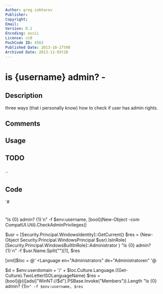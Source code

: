 ```yaml
---
Author: greg zakharov
Publisher: 
Copyright: 
Email: 
Version: 0.1
Encoding: ascii
License: cc0
PoshCode ID: 4563
Published Date: 2013-10-27t08
Archived Date: 2013-11-03t20
---
```


# is {username} admin? - 

## Description

three ways (that i personally know) how to check if user has admin rights.

## Comments



## Usage



## TODO



## 

``

## Code

`#
 #
 "Is {0} admin? {1}`n" -f $env:username, [bool](New-Object -com CompatUI.Util).CheckAdminPrivileges()
 
 $usr = [Security.Principal.WindowsIdentity]::GetCurrent()
 $res = (New-Object Security.Principal.WindowsPrincipal $usr).IsInRole(
   [Security.Principal.WindowsBuiltInRole]::Administrator
 )
 "Is {0} admin? {1}`n" -f $usr.Name.Split("\")[1], $res
 
 [xml]$loc = @'
 <Culture>
   <Language en="Administrators"
             de="Administratoren"
 </Culture>
 '@
 
 $d = $env:userdomain + '/' + $loc.Culture.Language.((Get-Culture).TwoLetterISOLanguageName)
 $res = [bool]@(([adsi]"WinNT://$d").PSBase.Invoke("Members")).Length
 "Is {0} admin? {1}`n" -f $env:username, $res
`

